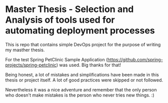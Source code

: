 # Master Thesis - Selection and Analysis of tools used for automating deployment processes

This is repo that contains simple DevOps project for the purpose of writing my masther thesis.

For the test Spring PetClinic Sample Application (https://github.com/spring-projects/spring-petclinic) was used. Big thanks for that! 

Being honest, a lot of mistakes and simplifications have been made in this thesis or project itself. A lot of good practices were skipped or not followed. 

Nevertheless it was a nice adventure and remember that the only person who doesn't make mistakes is the person who never tries new things. :) 
